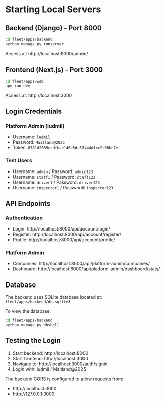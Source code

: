 # Starting Local Servers

## Backend (Django) - Port 8000

```bash
cd fleet/apps/backend
python manage.py runserver
```

Access at: http://localhost:8000/admin/

## Frontend (Next.js) - Port 3000

```bash
cd fleet/apps/web
npm run dev
```

Access at: http://localhost:3000

## Login Credentials

### Platform Admin (ludmil)
- Username: `ludmil`
- Password: `Maitland@2025`
- Token: `8781d2089ecdfbae146e5dc57444d1cc2c08be7e`

### Test Users
- Username: `admin` / Password: `admin123`
- Username: `staff1` / Password: `staff123`
- Username: `driver1` / Password: `driver123`
- Username: `inspector1` / Password: `inspector123`

## API Endpoints

### Authentication
- Login: http://localhost:8000/api/account/login/
- Register: http://localhost:8000/api/account/register/
- Profile: http://localhost:8000/api/account/profile/

### Platform Admin
- Companies: http://localhost:8000/api/platform-admin/companies/
- Dashboard: http://localhost:8000/api/platform-admin/dashboard/stats/

## Database

The backend uses SQLite database located at:
`fleet/apps/backend/db.sqlite3`

To view the database:
```bash
cd fleet/apps/backend
python manage.py dbshell
```

## Testing the Login

1. Start backend: http://localhost:8000
2. Start frontend: http://localhost:3000
3. Navigate to: http://localhost:3000/auth/signin
4. Login with: ludmil / Maitland@2025

The backend CORS is configured to allow requests from:
- http://localhost:3000
- http://127.0.0.1:3000

